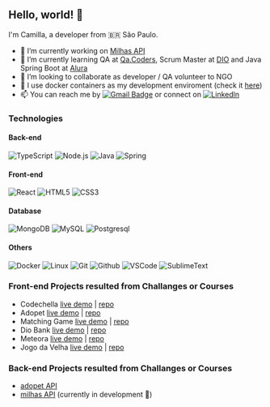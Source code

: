 Hello, world! 👋
----------------

I'm Camilla, a developer from :brazil: São Paulo.

- 🔭 I’m currently working on [Milhas API](https://github.com/ecureuill/milhasapi) 
- 🌱 I’m currently learning QA at [Qa.Coders](https://www.linkedin.com/company/qa-coders-academy/), Scrum Master at [DIO](https://dio.me/curso-certificacao-scrum-master/AFU3508FU5RN) and Java Spring Boot at [Alura](https://www.alura.com.br/)
- 🎯 I’m looking to collaborate as developer / QA volunteer to NGO
- 🐳 I use docker containers as my development enviroment (check it [here](https://github.com/ecureuill/docker-development-enviroment))
- 📫 You can reach me by [![Gmail Badge](https://img.shields.io/badge/-Gmail-c14438?style=flat-square&logo=Gmail&logoColor=white&link=mailto:logika.sciuro@gmail.com)](mailto:logika.sciuro@gmail.com) or connect on [![Linkedln](https://img.shields.io/badge/LinkedIn-0077B5?style=flat-square&logo=linkedin&logoColor=white)](https://www.linkedin.com/in/camillasilva) 

### Technologies

#### Back-end
![TypeScript](https://img.shields.io/badge/-TypeScript-000?&logo=TypeScript)
![Node.js](https://img.shields.io/badge/-Node.js-000?&logo=node.js)
![Java](https://img.shields.io/badge/-Java-000?&logo=Java)
![Spring](https://img.shields.io/badge/-Spring-000?&logo=Spring)
<!-- ![Python](https://img.shields.io/badge/-Python-000?&logo=Python)
![Ruby](https://img.shields.io/badge/-Ruby-000?&logo=Ruby)
-->
#### Front-end
![React](https://img.shields.io/badge/-React-000?&logo=React)
![HTML5](https://img.shields.io/badge/HTML5-000?&logo=html5)
![CSS3](https://img.shields.io/badge/CSS3-000?&logo=css3)

#### Database
![MongoDB](https://img.shields.io/badge/-MongoDB-000?&logo=MongoDB)
![MySQL](https://img.shields.io/badge/-MySQL-000?&logo=MySQL)
![Postgresql](https://img.shields.io/badge/Postgresql-000?&logo=Postgresql)

<!--
#### Test
![TDD](https://img.shields.io/badge/TDD-000?&logo=tdd)
![BDD](https://img.shields.io/badge/BDD-000?&logo=bdd)
![Cucumber](https://img.shields.io/badge/Cucumber-000?&logo=Cucumber)
![Capybara](https://img.shields.io/badge/Capybara-000?&logo=Capybara)
![Mockito](https://img.shields.io/badge/Mockito-000?&logo=Mockito)
![JUnit](https://img.shields.io/badge/JUnit-000?&logo=JUnit)
![Jest](https://img.shields.io/badge/Jest-000?&logo=Jest)
![Postman](https://img.shields.io/badge/Postman-000?&logo=postman)
-->
#### Others
![Docker](https://img.shields.io/badge/-Docker-000?&logo=Docker)
![Linux](https://img.shields.io/badge/-Linux-000?&logo=Linux)
![Git](https://img.shields.io/badge/Git-000?&logo=Git)
![Github](https://img.shields.io/badge/Github-000?&logo=github)
![VSCode](https://img.shields.io/badge/VSCode-000?&logo=visualstudiocode)
![SublimeText](https://img.shields.io/badge/SublimeText-000?&logo=sublimetext)


### Front-end Projects resulted from Challanges or Courses 

- Codechella [live demo](https://ecureuill.github.io/codechella) | [repo](https://github.com/ecureuill/codechella)
- Adopet [live demo](https://ecureuill.github.io/adopet-app) | [repo](https://github.com/ecureuill/adopet-app)
- Matching Game [live demo](https://ecureuill.github.io/matching-game) | [repo](https://github.com/ecureuill/matching-game)
- Dio Bank [live demo](https://ecureuill.github.io/dio-bank) | [repo](https://github.com/ecureuill/dio-bank)
- Meteora [live demo](https://ecureuill.github.io/meteora) | [repo](https://github.com/ecureuill/meteora)
- Jogo da Velha [live demo](https://ecureuill.github.io/jogo-da-velha) | [repo](https://github.com/ecureuill/jogo-da-velha)


### Back-end Projects resulted from Challanges or Courses 
- [adopet API](https://github.com/ecureuill/adopet)
- [milhas API](https://github.com/ecureuill/milhasapi) (currently in development 🚧)

<!--
**ecureuill/ecureuill** is a ✨ _special_ ✨ repository because its `README.md` (this file) appears on your GitHub profile.

Here are some ideas to get you started:

- 🔭 I’m currently working on ...
- 🌱 I’m currently learning ...
- 👯 I’m looking to collaborate on ...
- 🤔 I’m looking for help with ...
- 💬 Ask me about ...
- 📫 How to reach me: ...
- 😄 Pronouns: ...
- ⚡ Fun fact: ...
-->
